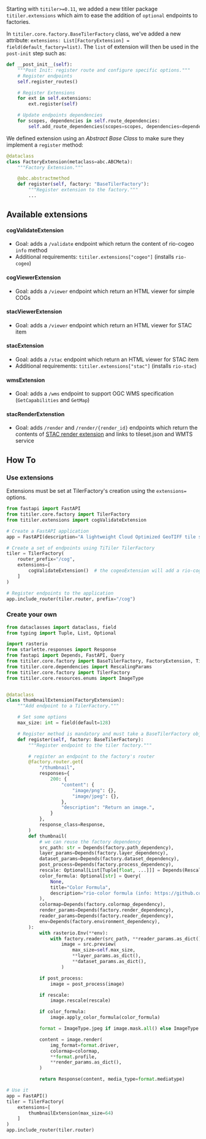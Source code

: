 
Starting with `titiler>=0.11`, we added a new titiler package `titiler.extensions` which aim to ease the addition of `optional` endpoints to factories.

In `titiler.core.factory.BaseTilerFactory` class, we've added a new attribute: `extensions: List[FactoryExtension] = field(default_factory=list)`. The `list` of extension will then be used in the `post-init` step such as:

```python
def __post_init__(self):
    """Post Init: register route and configure specific options."""
    # Register endpoints
    self.register_routes()

    # Register Extensions
    for ext in self.extensions:
        ext.register(self)

    # Update endpoints dependencies
    for scopes, dependencies in self.route_dependencies:
        self.add_route_dependencies(scopes=scopes, dependencies=dependencies)
```

We defined extension using an *Abstract Base Class* to make sure they implement a `register` method:

```python
@dataclass
class FactoryExtension(metaclass=abc.ABCMeta):
    """Factory Extension."""

    @abc.abstractmethod
    def register(self, factory: "BaseTilerFactory"):
        """Register extension to the factory."""
        ...
```

## Available extensions

#### cogValidateExtension

- Goal: adds a `/validate` endpoint which return the content of rio-cogeo `info` method
- Additional requirements: `titiler.extensions["cogeo"]` (installs `rio-cogeo`)

#### cogViewerExtension

- Goal: adds a `/viewer` endpoint which return an HTML viewer for simple COGs

#### stacViewerExtension

- Goal: adds a `/viewer` endpoint which return an HTML viewer for STAC item

#### stacExtension

- Goal: adds a `/stac` endpoint which return an HTML viewer for STAC item
- Additional requirements: `titiler.extensions["stac"]` (installs `rio-stac`)

#### wmsExtension

- Goal: adds a `/wms` endpoint to support OGC WMS specification (`GetCapabilities` and `GetMap`)

#### stacRenderExtenstion

- Goal: adds `/render` and `/render/{render_id}` endpoints which return the contents of [STAC render extension](https://github.com/stac-extensions/render) and links to tileset.json and WMTS service

## How To

### Use extensions

Extensions must be set at TilerFactory's creation using the `extensions=` options.

```python
from fastapi import FastAPI
from titiler.core.factory import TilerFactory
from titiler.extensions import cogValidateExtension

# Create a FastAPI application
app = FastAPI(description="A lightweight Cloud Optimized GeoTIFF tile server")

# Create a set of endpoints using TiTiler TilerFactory
tiler = TilerFactory(
    router_prefix="/cog",
    extensions=[
        cogValidateExtension()  # the cogeoExtension will add a rio-cogeo /validate endpoint
    ]
)

# Register endpoints to the application
app.include_router(tiler.router, prefix="/cog")
```

### Create your own

```python
from dataclasses import dataclass, field
from typing import Tuple, List, Optional

import rasterio
from starlette.responses import Response
from fastapi import Depends, FastAPI, Query
from titiler.core.factory import BaseTilerFactory, FactoryExtension, TilerFactory
from titiler.core.dependencies import RescalingParams
from titiler.core.factory import TilerFactory
from titiler.core.resources.enums import ImageType


@dataclass
class thumbnailExtension(FactoryExtension):
    """Add endpoint to a TilerFactory."""

    # Set some options
    max_size: int = field(default=128)

    # Register method is mandatory and must take a BaseTilerFactory object as input
    def register(self, factory: BaseTilerFactory):
        """Register endpoint to the tiler factory."""

        # register an endpoint to the factory's router
        @factory.router.get(
            "/thumbnail",
            responses={
                200: {
                    "content": {
                        "image/png": {},
                        "image/jpeg": {},
                    },
                    "description": "Return an image.",
                }
            },
            response_class=Response,
        )
        def thumbnail(
            # we can reuse the factory dependency
            src_path: str = Depends(factory.path_dependency),
            layer_params=Depends(factory.layer_dependency),
            dataset_params=Depends(factory.dataset_dependency),
            post_process=Depends(factory.process_dependency),
            rescale: Optional[List[Tuple[float, ...]]] = Depends(RescalingParams),
            color_formula: Optional[str] = Query(
                None,
                title="Color Formula",
                description="rio-color formula (info: https://github.com/mapbox/rio-color)",
            ),
            colormap=Depends(factory.colormap_dependency),
            render_params=Depends(factory.render_dependency),
            reader_params=Depends(factory.reader_dependency),
            env=Depends(factory.environment_dependency),
        ):
            with rasterio.Env(**env):
                with factory.reader(src_path, **reader_params.as_dict()) as src:
                    image = src.preview(
                        max_size=self.max_size,
                        **layer_params.as_dict(),
                        **dataset_params.as_dict(),
                    )

            if post_process:
                image = post_process(image)

            if rescale:
                image.rescale(rescale)

            if color_formula:
                image.apply_color_formula(color_formula)

            format = ImageType.jpeg if image.mask.all() else ImageType.png

            content = image.render(
                img_format=format.driver,
                colormap=colormap,
                **format.profile,
                **render_params.as_dict(),
            )

            return Response(content, media_type=format.mediatype)

# Use it
app = FastAPI()
tiler = TilerFactory(
    extensions=[
        thumbnailExtension(max_size=64)
    ]
)
app.include_router(tiler.router)
```
